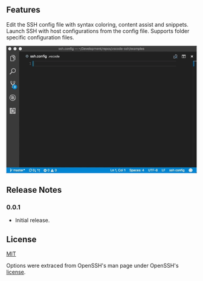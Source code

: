 ## Features

Edit the SSH config file with syntax coloring, content assist and snippets. Launch SSH with host configurations from the config file. Supports folder specific configuration files.

![SSH Extension in Action](images/in_action.gif)

## Release Notes

### 0.0.1

- Initial release.

## License

[MIT](LICENSE)

Options were extraced from OpenSSH's man page under OpenSSH's [license](thirdparty/LICENSE).

